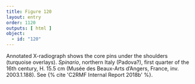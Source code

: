 ```yaml
---
title: Figure 120
layout: entry
order: 1120
outputs: [ html ]
object:
  - id: "120"
---
```


Annotated X-radiograph shows the core pins under the shoulders (turquoise overlays). *Spinario*, northern Italy (Padova?), first quarter of the 16th century, H. 15.5 cm (Musée des Beaux-Arts d’Angers, France, inv. 2003.1.188). See {% cite 'C2RMF Internal Report 2018b' %}.
